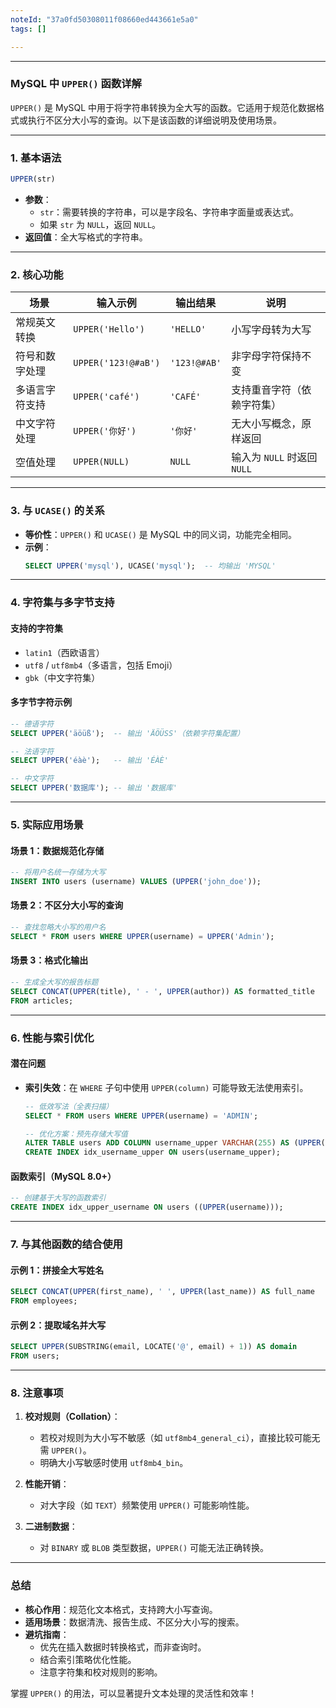 ```yaml
---
noteId: "37a0fd50308011f08660ed443661e5a0"
tags: []

---
```


---

### **MySQL 中 `UPPER()` 函数详解**

`UPPER()` 是 MySQL 中用于将字符串转换为全大写的函数。它适用于规范化数据格式或执行不区分大小写的查询。以下是该函数的详细说明及使用场景。

---

### **1. 基本语法**
```sql
UPPER(str)
```
- **参数**：  
  - `str`：需要转换的字符串，可以是字段名、字符串字面量或表达式。  
  - 如果 `str` 为 `NULL`，返回 `NULL`。
- **返回值**：全大写格式的字符串。

---

### **2. 核心功能**
| **场景**                | **输入示例**         | **输出结果**         | **说明**                          |
|-------------------------|---------------------|---------------------|-----------------------------------|
| 常规英文转换           | `UPPER('Hello')`    | `'HELLO'`           | 小写字母转为大写                 |
| 符号和数字处理         | `UPPER('123!@#aB')` | `'123!@#AB'`        | 非字母字符保持不变               |
| 多语言字符支持         | `UPPER('café')`     | `'CAFÉ'`            | 支持重音字符（依赖字符集）       |
| 中文字符处理           | `UPPER('你好')`     | `'你好'`            | 无大小写概念，原样返回           |
| 空值处理               | `UPPER(NULL)`       | `NULL`              | 输入为 `NULL` 时返回 `NULL`       |

---

### **3. 与 `UCASE()` 的关系**
- **等价性**：`UPPER()` 和 `UCASE()` 是 MySQL 中的同义词，功能完全相同。
- **示例**：
  ```sql
  SELECT UPPER('mysql'), UCASE('mysql');  -- 均输出 'MYSQL'
  ```

---

### **4. 字符集与多字节支持**
#### **支持的字符集**
- `latin1`（西欧语言）
- `utf8` / `utf8mb4`（多语言，包括 Emoji）
- `gbk`（中文字符集）

#### **多字节字符示例**
```sql
-- 德语字符
SELECT UPPER('äöüß');  -- 输出 'ÄÖÜSS'（依赖字符集配置）

-- 法语字符
SELECT UPPER('éàè');   -- 输出 'ÉÀÈ'

-- 中文字符
SELECT UPPER('数据库'); -- 输出 '数据库'
```

---

### **5. 实际应用场景**
#### **场景 1：数据规范化存储**
```sql
-- 将用户名统一存储为大写
INSERT INTO users (username) VALUES (UPPER('john_doe'));
```

#### **场景 2：不区分大小写的查询**
```sql
-- 查找忽略大小写的用户名
SELECT * FROM users WHERE UPPER(username) = UPPER('Admin');
```

#### **场景 3：格式化输出**
```sql
-- 生成全大写的报告标题
SELECT CONCAT(UPPER(title), ' - ', UPPER(author)) AS formatted_title 
FROM articles;
```

---

### **6. 性能与索引优化**
#### **潜在问题**
- **索引失效**：在 `WHERE` 子句中使用 `UPPER(column)` 可能导致无法使用索引。
  ```sql
  -- 低效写法（全表扫描）
  SELECT * FROM users WHERE UPPER(username) = 'ADMIN';
  
  -- 优化方案：预先存储大写值
  ALTER TABLE users ADD COLUMN username_upper VARCHAR(255) AS (UPPER(username)) STORED;
  CREATE INDEX idx_username_upper ON users(username_upper);
  ```

#### **函数索引（MySQL 8.0+）**
```sql
-- 创建基于大写的函数索引
CREATE INDEX idx_upper_username ON users ((UPPER(username)));
```

---

### **7. 与其他函数的结合使用**
#### **示例 1：拼接全大写姓名**
```sql
SELECT CONCAT(UPPER(first_name), ' ', UPPER(last_name)) AS full_name 
FROM employees;
```

#### **示例 2：提取域名并大写**
```sql
SELECT UPPER(SUBSTRING(email, LOCATE('@', email) + 1)) AS domain 
FROM users;
```

---

### **8. 注意事项**
1. **校对规则（Collation）**：  
   - 若校对规则为大小写不敏感（如 `utf8mb4_general_ci`），直接比较可能无需 `UPPER()`。
   - 明确大小写敏感时使用 `utf8mb4_bin`。

2. **性能开销**：  
   - 对大字段（如 `TEXT`）频繁使用 `UPPER()` 可能影响性能。

3. **二进制数据**：  
   - 对 `BINARY` 或 `BLOB` 类型数据，`UPPER()` 可能无法正确转换。

---

### **总结**
- **核心作用**：规范化文本格式，支持跨大小写查询。
- **适用场景**：数据清洗、报告生成、不区分大小写的搜索。
- **避坑指南**：  
  - 优先在插入数据时转换格式，而非查询时。  
  - 结合索引策略优化性能。  
  - 注意字符集和校对规则的影响。  

掌握 `UPPER()` 的用法，可以显著提升文本处理的灵活性和效率！